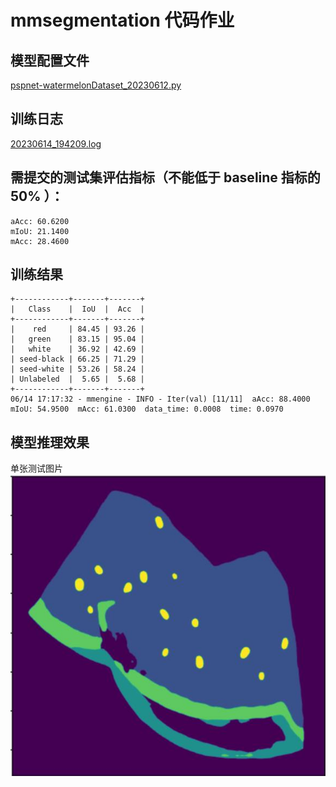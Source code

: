 # mmsegmentation 代码作业

##  模型配置文件
[pspnet-watermelonDataset_20230612.py](https://github.com/hellolele/openmmlab_homework/blob/main/%E7%AC%AC%E5%9B%9B%E6%AC%A1%E4%BD%9C%E4%B8%9A/pspnet-watermelonDataset_20230612.py)
## 训练日志
[20230614_194209.log](https://github.com/hellolele/openmmlab_homework/blob/main/%E7%AC%AC%E5%9B%9B%E6%AC%A1%E4%BD%9C%E4%B8%9A/20230614_194209/20230614_194209.log)

## 需提交的测试集评估指标（不能低于 baseline 指标的 50% ）：  

```
aAcc: 60.6200
mIoU: 21.1400
mAcc: 28.4600
```

## 训练结果
```
+------------+-------+-------+
|   Class    |  IoU  |  Acc  |
+------------+-------+-------+
|    red     | 84.45 | 93.26 |
|   green    | 83.15 | 95.04 |
|   white    | 36.92 | 42.69 |
| seed-black | 66.25 | 71.29 |
| seed-white | 53.26 | 58.24 |
| Unlabeled  |  5.65 |  5.68 |
+------------+-------+-------+
06/14 17:17:32 - mmengine - INFO - Iter(val) [11/11]  aAcc: 88.4000  mIoU: 54.9500  mAcc: 61.0300  data_time: 0.0008  time: 0.0970
```

## 模型推理效果
单张测试图片  
![西瓜图片测试](https://github.com/hellolele/openmmlab_homework/blob/main/%E7%AC%AC%E5%9B%9B%E6%AC%A1%E4%BD%9C%E4%B8%9A/watermelon_demo.jpg)